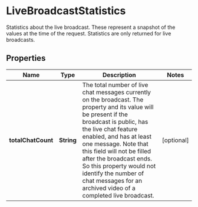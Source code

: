 

# LiveBroadcastStatistics

Statistics about the live broadcast. These represent a snapshot of the values at the time of the request. Statistics are only returned for live broadcasts.

## Properties

Name | Type | Description | Notes
------------ | ------------- | ------------- | -------------
**totalChatCount** | **String** | The total number of live chat messages currently on the broadcast. The property and its value will be present if the broadcast is public, has the live chat feature enabled, and has at least one message. Note that this field will not be filled after the broadcast ends. So this property would not identify the number of chat messages for an archived video of a completed live broadcast. |  [optional]



